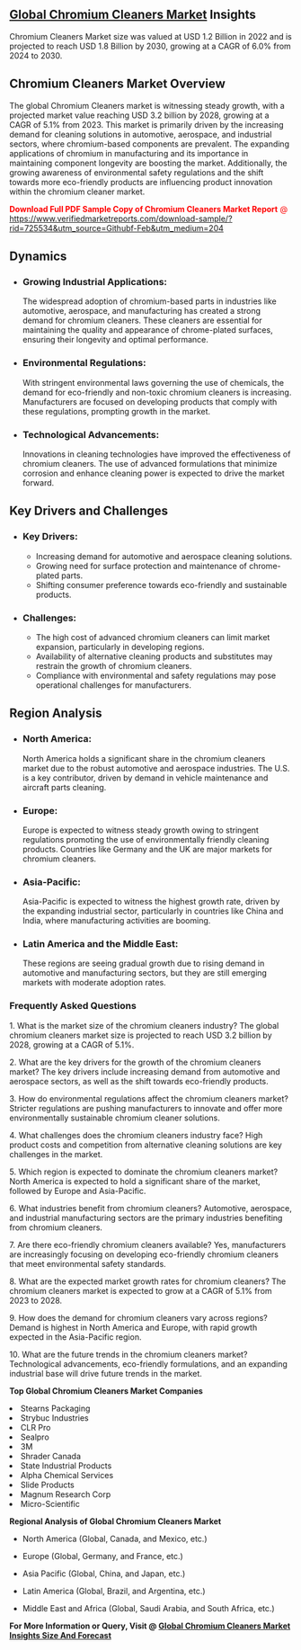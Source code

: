<h2><a href="https://www.verifiedmarketreports.com/download-sample/?rid=725534&amp;utm_source=Githubf&amp;utm_medium=204" target="_blank">Global Chromium Cleaners Market</a> Insights</h2><p>Chromium Cleaners Market size was valued at USD 1.2 Billion in 2022 and is projected to reach USD 1.8 Billion by 2030, growing at a CAGR of 6.0% from 2024 to 2030.</p><p> <h2>Chromium Cleaners Market Overview</h2> <p>The global Chromium Cleaners market is witnessing steady growth, with a projected market value reaching USD 3.2 billion by 2028, growing at a CAGR of 5.1% from 2023. This market is primarily driven by the increasing demand for cleaning solutions in automotive, aerospace, and industrial sectors, where chromium-based components are prevalent. The expanding applications of chromium in manufacturing and its importance in maintaining component longevity are boosting the market. Additionally, the growing awareness of environmental safety regulations and the shift towards more eco-friendly products are influencing product innovation within the chromium cleaner market. <p><span class=""><span style="color: #ff0000;"><strong>Download Full PDF Sample Copy of Chromium Cleaners Market Report</strong> @ </span><a href="https://www.verifiedmarketreports.com/download-sample/?rid=725534&amp;utm_source=Githubf-Feb&amp;utm_medium=204" target="_blank">https://www.verifiedmarketreports.com/download-sample/?rid=725534&amp;utm_source=Githubf-Feb&amp;utm_medium=204</a></span></p></p> <h2>Dynamics</h2> <ul> <li><h3>Growing Industrial Applications:</h3> The widespread adoption of chromium-based parts in industries like automotive, aerospace, and manufacturing has created a strong demand for chromium cleaners. These cleaners are essential for maintaining the quality and appearance of chrome-plated surfaces, ensuring their longevity and optimal performance.</li> <li><h3>Environmental Regulations:</h3> With stringent environmental laws governing the use of chemicals, the demand for eco-friendly and non-toxic chromium cleaners is increasing. Manufacturers are focused on developing products that comply with these regulations, prompting growth in the market.</li> <li><h3>Technological Advancements:</h3> Innovations in cleaning technologies have improved the effectiveness of chromium cleaners. The use of advanced formulations that minimize corrosion and enhance cleaning power is expected to drive the market forward.</li> </ul> <h2>Key Drivers and Challenges</h2> <ul> <li><h3>Key Drivers:</h3> <ul> <li>Increasing demand for automotive and aerospace cleaning solutions.</li> <li>Growing need for surface protection and maintenance of chrome-plated parts.</li> <li>Shifting consumer preference towards eco-friendly and sustainable products.</li> </ul> </li> <li><h3>Challenges:</h3> <ul> <li>The high cost of advanced chromium cleaners can limit market expansion, particularly in developing regions.</li> <li>Availability of alternative cleaning products and substitutes may restrain the growth of chromium cleaners.</li> <li>Compliance with environmental and safety regulations may pose operational challenges for manufacturers.</li> </ul> </li> </ul> <h2>Region Analysis</h2> <ul> <li><h3>North America:</h3> North America holds a significant share in the chromium cleaners market due to the robust automotive and aerospace industries. The U.S. is a key contributor, driven by demand in vehicle maintenance and aircraft parts cleaning.</li> <li><h3>Europe:</h3> Europe is expected to witness steady growth owing to stringent regulations promoting the use of environmentally friendly cleaning products. Countries like Germany and the UK are major markets for chromium cleaners.</li> <li><h3>Asia-Pacific:</h3> Asia-Pacific is expected to witness the highest growth rate, driven by the expanding industrial sector, particularly in countries like China and India, where manufacturing activities are booming.</li> <li><h3>Latin America and the Middle East:</h3> These regions are seeing gradual growth due to rising demand in automotive and manufacturing sectors, but they are still emerging markets with moderate adoption rates.</li> </ul> <h3>Frequently Asked Questions</h3> <p>1. What is the market size of the chromium cleaners industry? The global chromium cleaners market size is projected to reach USD 3.2 billion by 2028, growing at a CAGR of 5.1%.</p> <p>2. What are the key drivers for the growth of the chromium cleaners market? The key drivers include increasing demand from automotive and aerospace sectors, as well as the shift towards eco-friendly products.</p> <p>3. How do environmental regulations affect the chromium cleaners market? Stricter regulations are pushing manufacturers to innovate and offer more environmentally sustainable chromium cleaner solutions.</p> <p>4. What challenges does the chromium cleaners industry face? High product costs and competition from alternative cleaning solutions are key challenges in the market.</p> <p>5. Which region is expected to dominate the chromium cleaners market? North America is expected to hold a significant share of the market, followed by Europe and Asia-Pacific.</p> <p>6. What industries benefit from chromium cleaners? Automotive, aerospace, and industrial manufacturing sectors are the primary industries benefiting from chromium cleaners.</p> <p>7. Are there eco-friendly chromium cleaners available? Yes, manufacturers are increasingly focusing on developing eco-friendly chromium cleaners that meet environmental safety standards.</p> <p>8. What are the expected market growth rates for chromium cleaners? The chromium cleaners market is expected to grow at a CAGR of 5.1% from 2023 to 2028.</p> <p>9. How does the demand for chromium cleaners vary across regions? Demand is highest in North America and Europe, with rapid growth expected in the Asia-Pacific region.</p> <p>10. What are the future trends in the chromium cleaners market? Technological advancements, eco-friendly formulations, and an expanding industrial base will drive future trends in the market.</p> </p><p><strong>Top Global Chromium Cleaners Market Companies</strong></p><div data-test-id=""><p><li>Stearns Packaging</li><li> Strybuc Industries</li><li> CLR Pro</li><li> Sealpro</li><li> 3M</li><li> Shrader Canada</li><li> State Industrial Products</li><li> Alpha Chemical Services</li><li> Slide Products</li><li> Magnum Research Corp</li><li> Micro-Scientific</li></p><div><strong>Regional Analysis of&nbsp;Global Chromium Cleaners Market</strong></div><ul><li dir="ltr"><p dir="ltr">North America&nbsp;(Global, Canada, and Mexico, etc.)</p></li><li dir="ltr"><p dir="ltr">Europe (Global, Germany, and France, etc.)</p></li><li dir="ltr"><p dir="ltr">Asia Pacific&nbsp;(Global, China, and Japan, etc.)</p></li><li dir="ltr"><p dir="ltr">Latin America&nbsp;(Global, Brazil, and Argentina, etc.)</p></li><li dir="ltr">Middle East and Africa&nbsp;(Global, Saudi Arabia, and South Africa, etc.)</li></ul><p><strong>For More Information or Query, Visit @&nbsp;</strong><strong><a href="https://www.verifiedmarketreports.com/product/chromium-cleaners-market/?utm_source=Githubf&amp;utm_medium=204" target="_blank">Global Chromium Cleaners Market Insights Size And Forecast</a></strong></p></div>
